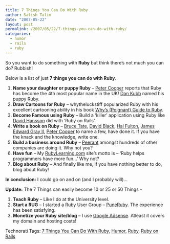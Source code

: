 ```yaml
---
title: 7 Things You Can Do With Ruby
author: Satish Talim
date: "2007-05-22"
layout: post
permalink: /2007/05/22/7-things-you-can-do-with-ruby/
categories:
  - humor
  - rails
  - ruby
---
```

So you want to do something with **Ruby** but think there’s not much you
can do? Rubbish! <!--more-->

Below is a list of just **7 things you can do with Ruby**.

1.  **Name your daughter or puppy Ruby** – [Peter
    Cooper](http://www.rubyinside.com/ruby-becomes-4th-most-popular-girls-name-in-the-uk-341.html#comments)
    reports that Ruby has become the 4th most popular name in the UK!
    [Dan Kubb](http://autopilotmarketing.com/) named his puppy Ruby.
2.  **Draw Cartoons for Ruby** – whytheluckstiff popularized Ruby with
    his excellent cartooning ability in his book [Why’s (Poignant) Guide
    to Ruby](http://poignantguide.net/ruby/).
3.  **Become Famous using Ruby** – Build a ‘killer’ application using
    Ruby like [David
    Hansson](http://www.indicthreads.com/interviews/390/ruby_on_rails_java_web_application.html)
    did with ‘Ruby on Rails’.
4.  **Write a book on Ruby** – [Bruce
    Tate](http://www.oreilly.com/catalog/0976694093/index.html), [David
    Black](http://www.manning.com/black/), [Hal
    Fulton](http://www.samspublishing.com/bookstore/product.asp?isbn=0672328844&rl=1),
    [James Edward Gray
    II](http://www.pragmaticprogrammer.com/titles/fr_quiz/index.html),
    [Peter
    Cooper](http://www.apress.com/book/bookDisplay.html?bID=10244) to
    name a few, have done it. If you have the knack and the knowledge,
    write one.
5.  **Build a business around Ruby** –
    [Peerant](http://peerant.com/technology/index.php?Itemid=3) amongst
    hundreds of other companies are doing it. Why not you?
6.  **Have fun** – My [RubyLearning.com](http://rubylearning.com/)
    site’s motto is – ‘Ruby helps programmers have more fun…’ Why not?
7.  **Blog about Ruby** – And finally like me, if you have nothing
    better to do, blog about Ruby!

**In conclusion:** I could go on and on (and I probably will)…

**Update:** The 7 Things can easily become 10 or 25 or 50 Things -

1.  **Teach Ruby** – Like I do at the University level.
2.  **Start a RUG** – I started a Ruby User Group –
    [PuneRuby](http://tech.groups.yahoo.com/group/puneruby/). The
    experience has been satisfying.
3.  **Monetize your Ruby site/blog** – I use [Google
    Adsense](http://www.google.com/ads/). Atleast it covers my domain
    and hosting costs!

Technorati Tags: [7 Things You Can Do With
Ruby](http://technorati.com/tag/7+Things+You+Can+Do+With+Ruby),
[Humor](http://technorati.com/tag/Humor),
[Ruby](http://technorati.com/tag/Ruby), [Ruby on
Rails](http://technorati.com/tag/Ruby+on+Rails)
